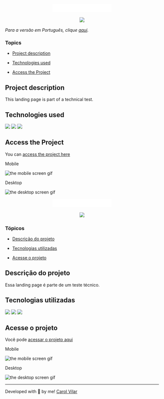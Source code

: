 <p align='center'> <img src="./src/img/logos/1.png" alt="image of logo"> </p>

<div align='center'>
	<img src="http://img.shields.io/static/v1?label=STATUS&message=DEVELOPING&color=yellow&style=for-the-badge"/>
</div>


_Para a versão em Português, clique [aqui](#portuguese)._


### Topics

- [Project description](#project-description)

- [Technologies used](#technologies-used)

<!-- - [What I learned](#what-I-learned)-->

- [Access the Project](#access-the-project) 


## Project description

<p align="justify">
This landing page is part of a technical test. 
</p>

## Technologies used

<div>
  <img src="https://img.shields.io/badge/HTML5-E34F26?style=for-the-badge&logo=html5&logoColor=white">
  <img src="https://img.shields.io/badge/CSS3-1572B6?style=for-the-badge&logo=css3&logoColor=white">
  <img src="https://img.shields.io/badge/JavaScript-F7DF1E?style=for-the-badge&logo=javascript&logoColor=black">	
</div>

<!-- ## What I learned

- How to create CSS animations using keyframes;
-->

## Access the Project

You can [access the project here](https://caroline-barbosa-vilar.github.io/test-uol/) 

Mobile

<img src="src/test-uol-mobile-screen.gif" alt="the mobile screen gif">


Desktop 

<img src="src/test-uol-desktop-screen.gif" alt="the desktop screen gif">


<div id="portuguese">


<p align='center'> <img src="./src/img/logos/1.png" alt="image of logo"> </p>


<div align='center'>
	<img src="http://img.shields.io/static/v1?label=STATUS&message=DEVELOPING&color=yellow&style=for-the-badge"/>
</div>


### Tópicos 

- [Descrição do projeto](#descrição-do-projeto)

- [Tecnologias utilizadas](#tecnologias-utilizadas)

<!-- - [O que aprendi](#o-que-aprendi) -->

- [Acesse o projeto](#acesse-o-projeto)


## Descrição do projeto 

<p align="justify">
Essa landing page é parte de um teste técnico. 
</p>


## Tecnologias utilizadas

<div>
  <img src="https://img.shields.io/badge/HTML5-E34F26?style=for-the-badge&logo=html5&logoColor=white">
  <img src="https://img.shields.io/badge/CSS3-1572B6?style=for-the-badge&logo=css3&logoColor=white">
  <img src="https://img.shields.io/badge/JavaScript-F7DF1E?style=for-the-badge&logo=javascript&logoColor=black">
</div>

<!-- ## O que aprendi

- Como criar animações com CSS utilizando o keyframes; -->

 ## Acesse o projeto

Você pode [acessar o projeto aqui](https://caroline-barbosa-vilar.github.io/test-uol/) 

Mobile

<img src="src/test-uol-mobile-screen.gif" alt="the mobile screen gif">


Desktop 

<img src="src/test-uol-desktop-screen.gif" alt="the desktop screen gif">


<hr>

Developed with 🧡 by me!  [Carol Vilar](https://www.linkedin.com/in/carolinebarbosavilar/)
